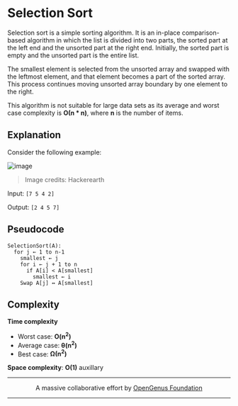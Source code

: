 # Selection Sort
Selection sort is a simple sorting algorithm. It is an in-place comparison-based algorithm in which the list is divided into two parts, the sorted part at the left end and the unsorted part at the right end. Initially, the sorted part is empty and the unsorted part is the entire list.

The smallest element is selected from the unsorted array and swapped with the leftmost element, and that element becomes a part of the sorted array. This process continues moving unsorted array boundary by one element to the right.

This algorithm is not suitable for large data sets as its average and worst case complexity is **Ο(n * n)**, where **n** is the number of items.

## Explanation
Consider the following example:

![image](https://he-s3.s3.amazonaws.com/media/uploads/2888f5b.png)

> Image credits: Hackerearth

Input: `[7 5 4 2]`

Output: `[2 4 5 7]`

## Pseudocode
```
SelectionSort(A):
  for j ← 1 to n-1
    smallest ← j
    for i ← j + 1 to n
      if A[i] < A[smallest]
        smallest ← i
    Swap A[j] ↔ A[smallest]
```


## Complexity
**Time complexity**
- Worst case: **O(n<sup>2</sup>)**
- Average case: **&theta;(n<sup>2</sup>)**
- Best case: **&#937;(n<sup>2</sup>)**

**Space complexity**: **O(1)** auxillary

---
<p align="center">
	A massive collaborative effort by <a href="https://github.com/OpenGenus/cosmos">OpenGenus Foundation</a> 
</p>

---
